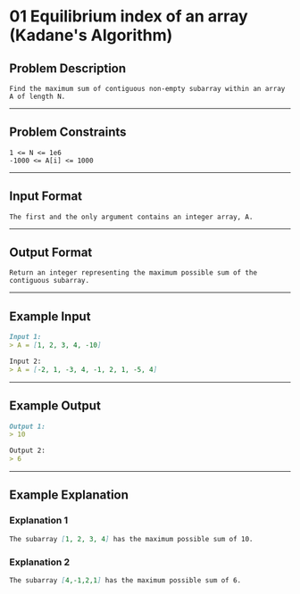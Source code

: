 # 01 Equilibrium index of an array (Kadane's Algorithm)

## Problem Description

```
Find the maximum sum of contiguous non-empty subarray within an array A of length N.
```

---
## Problem Constraints

```
1 <= N <= 1e6
-1000 <= A[i] <= 1000
```

---
## Input Format

```
The first and the only argument contains an integer array, A.
```

---
## Output Format

```
Return an integer representing the maximum possible sum of the contiguous subarray.
```

---
## Example Input

```markdown
Input 1: 
> A = [1, 2, 3, 4, -10]

Input 2: 
> A = [-2, 1, -3, 4, -1, 2, 1, -5, 4]
```

---
## Example Output

```markdown
Output 1:
> 10

Output 2:
> 6
```

---
## Example Explanation

### Explanation 1

```markdown
The subarray [1, 2, 3, 4] has the maximum possible sum of 10.
```

### Explanation 2

```markdown
The subarray [4,-1,2,1] has the maximum possible sum of 6.
```